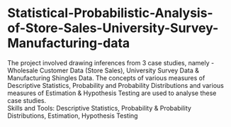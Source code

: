# Statistical-Probabilistic-Analysis-of-Store-Sales-University-Survey-Manufacturing-data
The project involved drawing inferences from 3 case studies, namely - Wholesale Customer Data (Store Sales), University Survey Data &amp; Manufacturing Shingles Data. The concepts of various measures of Descriptive Statistics, Probability and Probability Distributions and various measures of Estimation &amp; Hypothesis Testing are used to analyse these case studies.  
Skills and Tools: Descriptive Statistics, Probability &amp; Probability Distributions, Estimation, Hypothesis Testing
